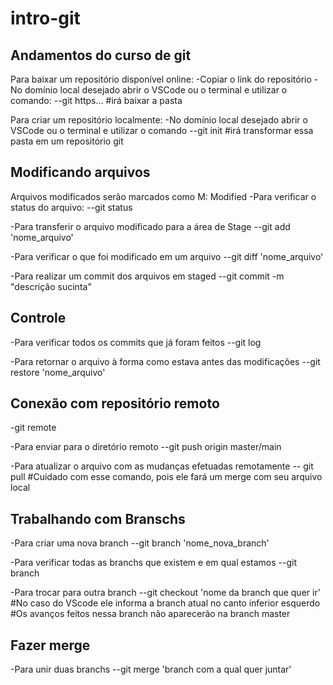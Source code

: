 # intro-git

## Andamentos do curso de git

Para baixar um repositório disponível online:
-Copiar o link do repositório
-No domínio local desejado abrir o VSCode ou o terminal e utilizar o comando:
--git https... #irá baixar a pasta

Para criar um repositório localmente:
-No domínio local desejado abrir o VSCode ou o terminal e utilizar o comando
--git init #irá transformar essa pasta em um repositório git

## Modificando arquivos

Arquivos modificados serão marcados como M: Modified
-Para verificar o status do arquivo:
--git status

-Para transferir o arquivo modificado para a área de Stage
--git add 'nome_arquivo'

-Para verificar o que foi modificado em um arquivo
--git diff 'nome_arquivo'

-Para realizar um commit dos arquivos em staged
--git commit -m "descrição sucinta"

## Controle

-Para verificar todos os commits que já foram feitos
--git log

-Para retornar o arquivo à forma como estava antes das modificações
--git restore 'nome_arquivo'

## Conexão com repositório remoto

-git remote

-Para enviar para o diretório remoto
--git push origin master/main

-Para atualizar o arquivo com as mudanças efetuadas remotamente
-- git pull #Cuidado com esse comando, pois ele fará um merge com seu arquivo local

## Trabalhando com Branschs

-Para criar uma nova branch
--git branch 'nome_nova_branch'

-Para verificar todas as branchs que existem e em qual estamos
--git branch

-Para trocar para outra branch
--git checkout 'nome da branch que quer ir' #No caso do VScode ele informa a branch atual no canto inferior esquerdo #Os avanços feitos nessa branch não aparecerão na branch master

## Fazer merge

-Para unir duas branchs
--git merge 'branch com a qual quer juntar'


